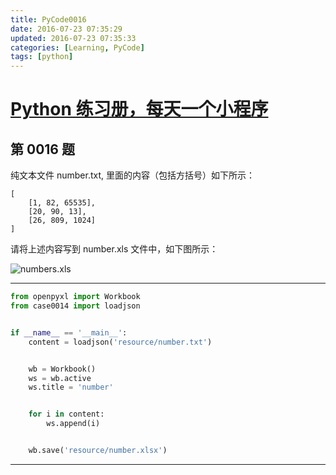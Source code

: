 ```yaml
---
title: PyCode0016
date: 2016-07-23 07:35:29
updated: 2016-07-23 07:35:33
categories: [Learning, PyCode]
tags: [python]
---
```


# [Python 练习册，每天一个小程序](https://github.com/xiaofeig/show-me-the-code)


## 第 0016 题


纯文本文件 number.txt, 里面的内容（包括方括号）如下所示：


    [
        [1, 82, 65535],
        [20, 90, 13],
        [26, 809, 1024]
    ]


请将上述内容写到 number.xls 文件中，如下图所示：

<!-- more -->

![numbers.xls](http://i.imgur.com/iuz0Pbv.png)


------------


```python
from openpyxl import Workbook
from case0014 import loadjson


if __name__ == '__main__':
    content = loadjson('resource/number.txt')


    wb = Workbook()
    ws = wb.active
    ws.title = 'number'


    for i in content:
        ws.append(i)


    wb.save('resource/number.xlsx')
```


------------
